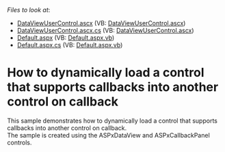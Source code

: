 <!-- default file list -->
*Files to look at*:

* [DataViewUserControl.ascx](./CS/ExampleE1340/DataViewUserControl.ascx) (VB: [DataViewUserControl.ascx](./VB/ExampleE1340/DataViewUserControl.ascx))
* [DataViewUserControl.ascx.cs](./CS/ExampleE1340/DataViewUserControl.ascx.cs) (VB: [DataViewUserControl.ascx](./VB/ExampleE1340/DataViewUserControl.ascx))
* [Default.aspx](./CS/ExampleE1340/Default.aspx) (VB: [Default.aspx.vb](./VB/ExampleE1340/Default.aspx.vb))
* [Default.aspx.cs](./CS/ExampleE1340/Default.aspx.cs) (VB: [Default.aspx.vb](./VB/ExampleE1340/Default.aspx.vb))
<!-- default file list end -->
# How to dynamically load a control that supports callbacks into another control on callback


<p>This sample demonstrates how to dynamically load a control that supports callbacks into another control on callback.<br />
The sample is created using the ASPxDataView and ASPxCallbackPanel controls.</p>

<br/>


